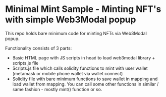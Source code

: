 # Minimal Mint Sample - Minting NFT's with simple Web3Modal popup

This repo holds bare minimum code for minting NFTs via Web3Modal popup. 

Functionality consists of 3 parts:
- Basic HTML page with JS scripts in head to load web3modal library + scripts.js file
- Scripts.js file which calls solidity functions to mint with user wallet (metamask or mobile phone wallet via wallet connect)
- Solidity file with bare minimum functions to save wallet in mapping and load wallet from mapping. You can call some other functions in similar / same fashion - mostly mint() function or so.
